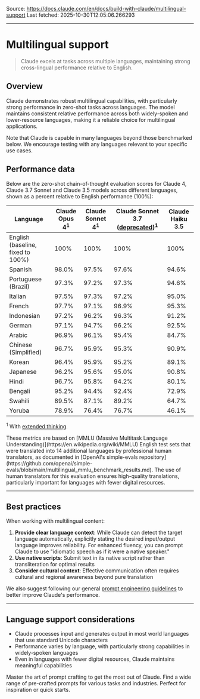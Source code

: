Source: https://docs.claude.com/en/docs/build-with-claude/multilingual-support
Last fetched: 2025-10-30T12:05:06.266293

---

# Multilingual support

> Claude excels at tasks across multiple languages, maintaining strong cross-lingual performance relative to English.

## Overview

Claude demonstrates robust multilingual capabilities, with particularly strong performance in zero-shot tasks across languages. The model maintains consistent relative performance across both widely-spoken and lower-resource languages, making it a reliable choice for multilingual applications.

Note that Claude is capable in many languages beyond those benchmarked below. We encourage testing with any languages relevant to your specific use cases.

## Performance data

Below are the zero-shot chain-of-thought evaluation scores for Claude 4, Claude 3.7 Sonnet and Claude 3.5 models across different languages, shown as a percent relative to English performance (100%):

| Language                          | Claude Opus 4<sup>1</sup> | Claude Sonnet 4<sup>1</sup> | Claude Sonnet 3.7 ([deprecated](/en/docs/about-claude/model-deprecations))<sup>1</sup> | Claude Haiku 3.5 |
| --------------------------------- | ------------------------- | --------------------------- | -------------------------------------------------------------------------------------- | ---------------- |
| English (baseline, fixed to 100%) | 100%                      | 100%                        | 100%                                                                                   | 100%             |
| Spanish                           | 98.0%                     | 97.5%                       | 97.6%                                                                                  | 94.6%            |
| Portuguese (Brazil)               | 97.3%                     | 97.2%                       | 97.3%                                                                                  | 94.6%            |
| Italian                           | 97.5%                     | 97.3%                       | 97.2%                                                                                  | 95.0%            |
| French                            | 97.7%                     | 97.1%                       | 96.9%                                                                                  | 95.3%            |
| Indonesian                        | 97.2%                     | 96.2%                       | 96.3%                                                                                  | 91.2%            |
| German                            | 97.1%                     | 94.7%                       | 96.2%                                                                                  | 92.5%            |
| Arabic                            | 96.9%                     | 96.1%                       | 95.4%                                                                                  | 84.7%            |
| Chinese (Simplified)              | 96.7%                     | 95.9%                       | 95.3%                                                                                  | 90.9%            |
| Korean                            | 96.4%                     | 95.9%                       | 95.2%                                                                                  | 89.1%            |
| Japanese                          | 96.2%                     | 95.6%                       | 95.0%                                                                                  | 90.8%            |
| Hindi                             | 96.7%                     | 95.8%                       | 94.2%                                                                                  | 80.1%            |
| Bengali                           | 95.2%                     | 94.4%                       | 92.4%                                                                                  | 72.9%            |
| Swahili                           | 89.5%                     | 87.1%                       | 89.2%                                                                                  | 64.7%            |
| Yoruba                            | 78.9%                     | 76.4%                       | 76.7%                                                                                  | 46.1%            |

<sup>1</sup> With [extended thinking](/en/docs/build-with-claude/extended-thinking).

<Note>
  These metrics are based on [MMLU (Massive Multitask Language Understanding)](https://en.wikipedia.org/wiki/MMLU) English test sets that were translated into 14 additional languages by professional human translators, as documented in [OpenAI's simple-evals repository](https://github.com/openai/simple-evals/blob/main/multilingual_mmlu_benchmark_results.md). The use of human translators for this evaluation ensures high-quality translations, particularly important for languages with fewer digital resources.
</Note>

***

## Best practices

When working with multilingual content:

1. **Provide clear language context**: While Claude can detect the target language automatically, explicitly stating the desired input/output language improves reliability. For enhanced fluency, you can prompt Claude to use "idiomatic speech as if it were a native speaker."
2. **Use native scripts**: Submit text in its native script rather than transliteration for optimal results
3. **Consider cultural context**: Effective communication often requires cultural and regional awareness beyond pure translation

We also suggest following our general [prompt engineering guidelines](/en/docs/build-with-claude/prompt-engineering/overview) to better improve Claude's performance.

***

## Language support considerations

* Claude processes input and generates output in most world languages that use standard Unicode characters
* Performance varies by language, with particularly strong capabilities in widely-spoken languages
* Even in languages with fewer digital resources, Claude maintains meaningful capabilities

<CardGroup cols={2}>
  <Card title="Prompt Engineering Guide" icon="pen" href="/en/docs/build-with-claude/prompt-engineering/overview">
    Master the art of prompt crafting to get the most out of Claude.
  </Card>

  <Card title="Prompt Library" icon="books" href="/en/resources/prompt-library">
    Find a wide range of pre-crafted prompts for various tasks and industries. Perfect for inspiration or quick starts.
  </Card>
</CardGroup>
